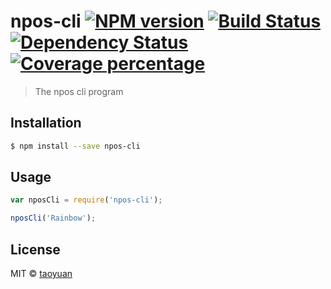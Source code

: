 # npos-cli [![NPM version][npm-image]][npm-url] [![Build Status][travis-image]][travis-url] [![Dependency Status][daviddm-image]][daviddm-url] [![Coverage percentage][coveralls-image]][coveralls-url]
> The npos cli program

## Installation

```sh
$ npm install --save npos-cli
```

## Usage

```js
var nposCli = require('npos-cli');

nposCli('Rainbow');
```
## License

MIT © [taoyuan]()


[npm-image]: https://badge.fury.io/js/npos-cli.svg
[npm-url]: https://npmjs.org/package/npos-cli
[travis-image]: https://travis-ci.org/taoyuan/npos-cli.svg?branch=master
[travis-url]: https://travis-ci.org/taoyuan/npos-cli
[daviddm-image]: https://david-dm.org/taoyuan/npos-cli.svg?theme=shields.io
[daviddm-url]: https://david-dm.org/taoyuan/npos-cli
[coveralls-image]: https://coveralls.io/repos/taoyuan/npos-cli/badge.svg
[coveralls-url]: https://coveralls.io/r/taoyuan/npos-cli
